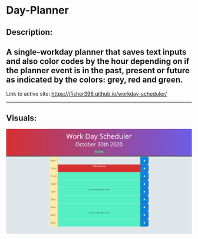 # Day-Planner

## Description:

A single-workday planner that saves text inputs and also color codes by the hour depending on if the planner event is in the past, present or future as indicated by the colors: grey, red and green.
---
Link to active site: https://jfisher396.github.io/workday-scheduler/

---

## Visuals:
![GitHub Logo](/images/workday-scheduler.png)
